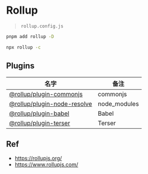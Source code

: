# Rollup

> `rollup.config.js`


```bash
pnpm add rollup -D
```

```bash
npx rollup -c
```

## Plugins

名字|备注
---|---
[@rollup/plugin-commonjs](https://github.com/rollup/plugins/tree/master/packages/commonjs) | commonjs
[@rollup/plugin-node-resolve](https://github.com/rollup/plugins/tree/master/packages/node-resolve)| node_modules 
[@rollup/plugin-babel](https://github.com/rollup/plugins/tree/master/packages/babel) | Babel
[@rollup/plugin-terser](https://github.com/rollup/plugins/tree/master/packages/terser) | Terser


## Ref



* <https://rollupjs.org/>
* <https://www.rollupjs.com/>